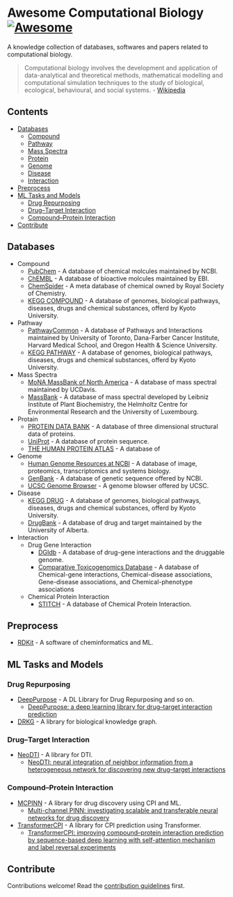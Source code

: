 # Awesome Computational Biology [![Awesome](https://awesome.re/badge.svg)](https://awesome.re)

A knowledge collection of databases, softwares and papers related to computational biology.

> Computational biology involves the development and application of data-analytical and theoretical methods,
> mathematical modelling and computational simulation techniques to the study of biological, ecological,
> behavioural, and social systems. - [Wikipedia](https://en.wikipedia.org/wiki/Computational_biology)

## Contents

- [Databases](#databases)
  - [Compound](#compound)
  - [Pathway](#pathway)
  - [Mass Spectra](#mass-spectra)
  - [Protein](#protein)
  - [Genome](#genome)
  - [Disease](#disease)
  - [Interaction](#interaction)
- [Preprocess](#preprocess)
- [ML Tasks and Models](#ml-tasks-and-models)
  - [Drug Repurposing](#drug-repurposing)
  - [Drug–Target Interaction](#drug-target-interaction)
  - [Compound–Protein Interaction](#compound-protein-interaction)
- [Contribute](#contribute)

## Databases
- Compound
  - [PubChem](https://pubchem.ncbi.nlm.nih.gov/) - A database of chemical molcules maintained by NCBI.
  - [ChEMBL](https://www.ebi.ac.uk/chembl/) - A database of bioactive molcules maintained by EBI.
  - [ChemSpider](http://www.chemspider.com/) - A meta database of chemical owned by Royal Society of Chemistry.
  - [KEGG COMPOUND](https://www.genome.jp/kegg/compound/) - A database of genomes, biological pathways, diseases, drugs and chemical substances, offerd by Kyoto University.
- Pathway
  - [PathwayCommon](https://www.pathwaycommons.org/) - A database of Pathways and Interactions maintained by University of Toronto, Dana-Farber Cancer Institute, Harvard Medical School, and Oregon Health & Science University.
  - [KEGG PATHWAY](https://www.genome.jp/kegg/pathway.html) - A database of genomes, biological pathways, diseases, drugs and chemical substances, offerd by Kyoto University.
- Mass Spectra
  - [MoNA MassBank of North America](https://mona.fiehnlab.ucdavis.edu/) - A database of mass spectral maintained by UCDavis.
  - [MassBank](http://www.massbank.jp/) - A database of mass spectral developed by Leibniz Institute of Plant Biochemistry, the Helmholtz Centre for Environmental Research and the University of Luxembourg.
- Protain
  - [PROTEIN DATA BANK](https://www.rcsb.org/) - A database of three dimensional structural data of proteins.
  - [UniProt](https://www.uniprot.org/) - A database of protein sequence.
  - [THE HUMAN PROTEIN ATLAS](https://www.proteinatlas.org/) - A database of
- Genome
  - [Human Genome Resources at NCBI](https://www.ncbi.nlm.nih.gov/projects/genome/guide/human/index.shtml) - A database of image, proteomics, transcriptomics and systems biology.
  - [GenBank](https://www.ncbi.nlm.nih.gov/genbank/) - A database of genetic sequence offered by NCBI.
  - [UCSC Genome Browser](https://genome.ucsc.edu/) - A genome blowser offered by UCSC.
- Disease
  - [KEGG DRUG](https://www.genome.jp/kegg/drug/) - A database of genomes, biological pathways, diseases, drugs and chemical substances, offerd by Kyoto University.
  - [DrugBank](https://www.drugbank.com/) - A database of drug and target maintained by the University of Alberta.
- Interaction
  - Drug Gene Interaction
    - [DGIdb](https://www.dgidb.org/) - A database of drug-gene interactions and the druggable genome.
    - [Comparative Toxicogenomics Database](http://ctdbase.org/) - A database of Chemical-gene interactions, Chemical-disease associations, Gene-disease associations, and Chemical-phenotype associations
  - Chemical Protein Interaction
    - [STITCH](http://stitch.embl.de/) - A database of Chemical Protein Interaction.

## Preprocess

- [RDKit](https://github.com/rdkit/rdkit) - A software of cheminformatics and ML.

## ML Tasks and Models

### Drug Repurposing

- [DeepPurpose](https://github.com/kexinhuang12345/DeepPurpose) - A DL Library for Drug Repurposing and so on.
  - [DeepPurpose: a deep learning library for drug–target interaction prediction](https://academic.oup.com/bioinformatics/article/36/22-23/5545/6020256?login=false)
- [DRKG](https://github.com/gnn4dr/DRKG) - A library for biological knowledge graph.

### Drug–Target Interaction

- [NeoDTI](https://github.com/FangpingWan/NeoDTI) - A library for DTI.
  - [NeoDTI: neural integration of neighbor information from a heterogeneous network for discovering new drug–target interactions](https://academic.oup.com/bioinformatics/article/35/1/104/5047760?login=false)

### Compound–Protein Interaction

- [MCPINN](https://github.com/mhlee0903/multi_channels_PINN) - A library for drug discovery using CPI and ML.
  - [Multi-channel PINN: investigating scalable and transferable neural networks for drug discovery](https://www.ncbi.nlm.nih.gov/pmc/articles/PMC6617572/)
- [TransformerCPI](https://github.com/lifanchen-simm/transformerCPI) - A library for CPI prediction using Transformer.
  - [TransformerCPI: improving compound–protein interaction prediction by sequence-based deep learning with self-attention mechanism and label reversal experiments](https://academic.oup.com/bioinformatics/article/36/16/4406/5840724?login=false)

## Contribute

Contributions welcome! Read the [contribution guidelines](contributing.md) first.
